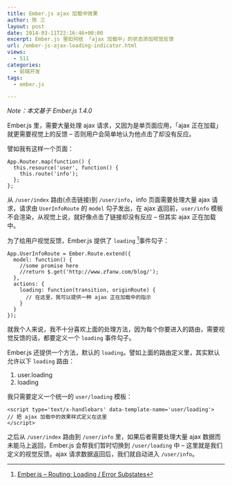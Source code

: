```yaml
---
title: Ember.js ajax 加载中效果
author: 陈 三
layout: post
date: 2014-03-11T22:16:46+00:00
excerpt: Ember.js 里如何给 「ajax 加载中」的状态添加视觉反馈
url: /ember-js-ajax-loading-indicator.html
views:
  - 511
categories:
  - 前端开发
tags:
  - ember.js

---
```

_Note：本文基于 Ember.js 1.4.0_

Ember.js 里，需要大量处理 ajax 请求，又因为是单页面应用，「ajax 正在加载」就更需要视觉上的反馈 &#8211; 否则用户会简单地认为他点击了却没有反应。

譬如我有这样一个页面：

    App.Router.map(function() {
      this.resource('user', function() {
        this.route('info');
      };
    };
    

从 `/user/index` 路由(点击链接)到 `/user/info`，info 页面需要处理大量 ajax 请求，请求由 `UserInfoRoute` 的 `model` 勾子发出，在 ajax 返回前，`user/info` 模板不会渲染，从视觉上说，就好像点击了链接却没有反应 &#8211; 但其实 ajax 正在加载中。

为了给用户视觉反馈，Ember.js 提供了 `loading` [^11794.1]事件勾子：

    App.UserInfoRoute = Ember.Route.extend({
      model: function() {
        //some promise here
        //return $.get('http://www.zfanw.com/blog/');
      },
      actions: {
        loading: function(transition, originRoute) {
          // 在这里，我可以提供一种 ajax 正在加载中的指示
        }
      }
    });
    

就我个人来说，我不十分喜欢上面的处理方法，因为每个你要进入的路由，需要视觉反馈的话，都要定义一个 `loading` 事件勾子。

Ember.js 还提供一个方法，默认的 `loading`。譬如上面的路由定义里，其实默认允许以下 `loading` 路由：

  1. user.loading
  2. loading

我只需要定义一个统一的 `user/loading` 模板：

    <script type='text/x-handlebars' data-template-name='user/loading'>
    // 把 ajax 加载中的效果样式定义在这里
    </script>
    

之后从 `/user/index` 路由到 `/user/info` 里，如果后者需要处理大量 ajax 数据而未能马上返回，Ember.js 会帮我们暂时切换到 `/user/loading` 中 &#8211; 这里就是我们定义的视觉反馈。ajax 请求数据返回后，我们就自动进入 `/user/info`。

[^11794.1]:    
    [Ember.js &#8211; Routing: Loading / Error Substates][1]

 [1]: http://emberjs.com/guides/routing/loading-and-error-substates/
